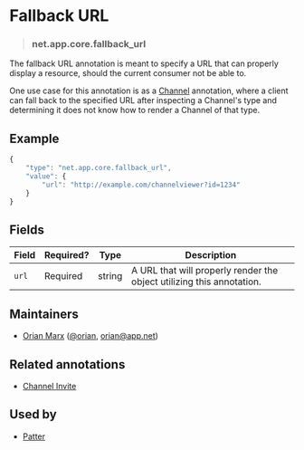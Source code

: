 <!-- give your annotation a title -->
# Fallback URL

<!-- specify the "type" for your annotation -->
> ### net.app.core.fallback_url

<!-- provide a description of what your annotation represents -->
The fallback URL annotation is meant to specify a URL that can properly display a resource, should the current consumer not be able to. 

One use case for this annotation is as a [Channel](http://developers.app.net/docs/resources/channel/) annotation, where a client can fall back to the specified URL after inspecting a Channel's type and determining it does not know how to render a Channel of that type.

<!-- provide at least one example of what your annotation might look like in the wild -->
## Example

~~~ js
{
    "type": "net.app.core.fallback_url",
    "value": {
        "url": "http://example.com/channelviewer?id=1234"
    }
}
~~~

<!-- provide a complete description of the fields in the "value" object for your annotation -->
## Fields

| Field | Required? | Type   | Description                                                           |
| ----- | --------- | ----   | -----------                                                           |
| `url` | Required  | string | A URL that will properly render the object utilizing this annotation. |

<!-- provide a way to contact you -->
## Maintainers
* [Orian Marx](http://orianmarx.com) ([@orian](https://alpha.app.net/orian), [orian@app.net](mailto:orian@app.net))

<!-- provide references to related annotations -->
## Related annotations
* [Channel Invite](net.app.core.channel.invite.md)

<!-- provide references to compatible apps / service -->
## Used by

* [Patter](http://patter-app.net)
